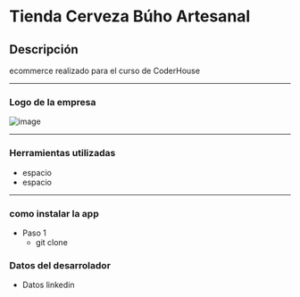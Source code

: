 # Tienda Cerveza Búho Artesanal

## Descripción

ecommerce realizado para el curso de CoderHouse

---

### Logo de la empresa

![image](../SegundaEntrega/src/assets/logo_1.png)

---

### Herramientas utilizadas

- espacio
- espacio

---

### como instalar la app

- Paso 1
  - git clone

### Datos del desarrolador

- Datos linkedin
